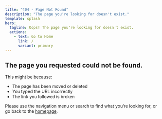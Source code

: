 ```yaml
---
title: "404 - Page Not Found"
description: "The page you're looking for doesn't exist."
template: splash
hero:
  tagline: Oops! The page you're looking for doesn't exist.
  actions:
    - text: Go to Home
      link: /
      variant: primary
---
```


## The page you requested could not be found.

This might be because:
- The page has been moved or deleted
- You typed the URL incorrectly
- The link you followed is broken

Please use the navigation menu or search to find what you're looking for, or go back to the [homepage](/).
